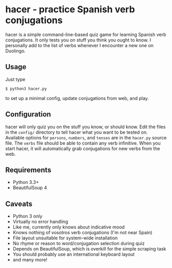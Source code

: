 hacer - practice Spanish verb conjugations
=====

hacer is a simple command-line-based quiz game for learning Spanish verb
conjugations. It only tests you on stuff you think you ought to know. I
personally add to the list of verbs whenever I encounter a new one on Duolingo.

Usage
-----

Just type

    $ python3 hacer.py

to set up a minimal config, update conjugations from web, and play.

Configuration
-------------

hacer will only quiz you on the stuff you know, or should know. Edit the files
in the `config/` directory to tell hacer what you want to be tested on.
Available options for `persons`, `numbers`, and `tenses` are in the `hacer.py`
source file. The `verbs` file should be able to contain any verb infinitive.
When you start hacer, it will automatically grab conjugations for new verbs
from the web.

Requirements
------------

  - Python 3.3+
  - BeautifulSoup 4

Caveats
-------

  - Python 3 only
  - Virtually no error handling
  - Like me, currently only knows about indicative mood
  - Knows nothing of vosotros verb conjugations (I'm not near Spain)
  - File layout unsuitable for system-wide installation
  - No rhyme or reason to word/conjugation selection during quiz
  - Depends on BeautifulSoup, which is overkill for the simple scraping task
  - You should probably use an international keyboard layout
  - and many more!
